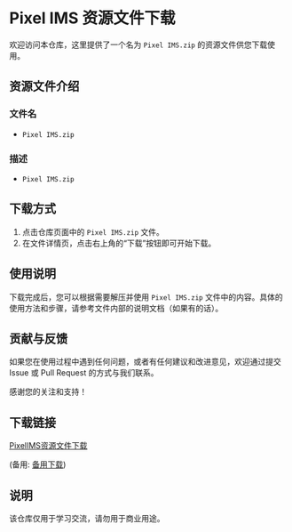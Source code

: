 # Pixel IMS 资源文件下载

欢迎访问本仓库，这里提供了一个名为 `Pixel IMS.zip` 的资源文件供您下载使用。

## 资源文件介绍

### 文件名
- `Pixel IMS.zip`

### 描述
- `Pixel IMS.zip`

## 下载方式

1. 点击仓库页面中的 `Pixel IMS.zip` 文件。
2. 在文件详情页，点击右上角的“下载”按钮即可开始下载。

## 使用说明

下载完成后，您可以根据需要解压并使用 `Pixel IMS.zip` 文件中的内容。具体的使用方法和步骤，请参考文件内部的说明文档（如果有的话）。

## 贡献与反馈

如果您在使用过程中遇到任何问题，或者有任何建议和改进意见，欢迎通过提交 Issue 或 Pull Request 的方式与我们联系。

感谢您的关注和支持！

## 下载链接
[PixelIMS资源文件下载](https://pan.quark.cn/s/e33c5c553ed4) 

(备用: [备用下载](https://pan.baidu.com/s/1Y8oyd8-IExI35QJLC1jlXg?pwd=1234))

## 说明

该仓库仅用于学习交流，请勿用于商业用途。
